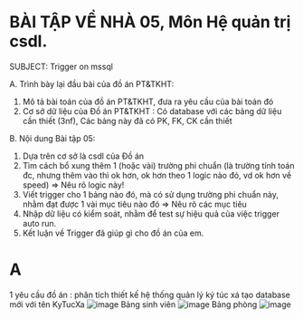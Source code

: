 # BÀI TẬP VỀ NHÀ 05, Môn Hệ quản trị csdl.

SUBJECT: Trigger on mssql

A. Trình bày lại đầu bài của đồ án PT&TKHT:
1. Mô tả bài toán của đồ án PT&TKHT, 
   đưa ra yêu cầu của bài toán đó
2. Cơ sở dữ liệu của Đồ án PT&TKHT :
   Có database với các bảng dữ liệu cần thiết (3nf),
   Các bảng này đã có PK, FK, CK cần thiết
 
B. Nội dung Bài tập 05:
1. Dựa trên cơ sở là csdl của Đồ án
2. Tìm cách bổ xung thêm 1 (hoặc vài) trường phi chuẩn
   (là trường tính toán đc, nhưng thêm vào thì ok hơn,
    ok hơn theo 1 logic nào đó, vd ok hơn về speed)
   => Nêu rõ logic này!
3. Viết trigger cho 1 bảng nào đó, 
   mà có sử dụng trường phi chuẩn này,
   nhằm đạt được 1 vài mục tiêu nào đó
   => Nêu rõ các mục tiêu 
4. Nhập dữ liệu có kiểm soát, 
   nhằm để test sự hiệu quả của việc trigger auto run.
5. Kết luận về Trigger đã giúp gì cho đồ án của em.

# A 
1 yêu cầu đồ án : phân tích thiết kế hệ thống quản lý ký túc xá 
tạo database mới với  tên KyTucXa
![image](https://github.com/user-attachments/assets/706498bb-3a2b-49fb-bcce-d96b91da8d03)
Bảng sinh viên 
![image](https://github.com/user-attachments/assets/7887ce60-32e1-4508-8296-bb47fc30749d)
Bảng phòng
![image](https://github.com/user-attachments/assets/c2696eee-3714-4729-a987-3be645eb81bf)

